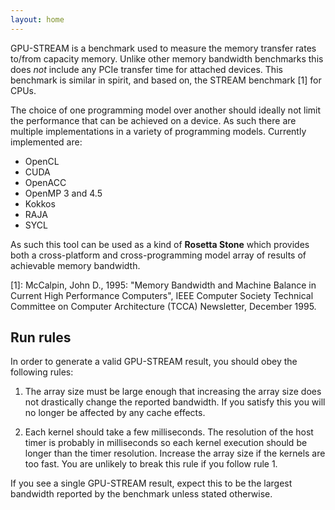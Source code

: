 ```yaml
---
layout: home 
---
```


GPU-STREAM is a benchmark used to measure the memory transfer rates to/from capacity memory.
Unlike other memory bandwidth benchmarks this does *not* include any PCIe transfer time for attached devices.
This benchmark is similar in spirit, and based on, the STREAM benchmark [1] for CPUs.

The choice of one programming model over another should ideally not limit the performance that can be achieved on a device.
As such there are multiple implementations in a variety of programming models.
Currently implemented are:

  - OpenCL
  - CUDA
  - OpenACC
  - OpenMP 3 and 4.5
  - Kokkos
  - RAJA
  - SYCL

As such this tool can be used as a kind of **Rosetta Stone** which provides both a cross-platform and cross-programming model array of results of achievable memory bandwidth.

[1]: McCalpin, John D., 1995: "Memory Bandwidth and Machine Balance in Current High Performance Computers", IEEE Computer Society Technical Committee on Computer Architecture (TCCA) Newsletter, December 1995.

## Run rules

In order to generate a valid GPU-STREAM result, you should obey the following rules:

1. The array size must be large enough that increasing the array size does not drastically change the reported bandwidth. If you satisfy this you will no longer be affected by any cache effects.

2. Each kernel should take a few milliseconds. The resolution of the host timer is probably in milliseconds so each kernel execution should be longer than the timer resolution. Increase the array size if the kernels are too fast. You are unlikely to break this rule if you follow rule 1.

If you see a single GPU-STREAM result, expect this to be the largest bandwidth reported by the benchmark unless stated otherwise.


